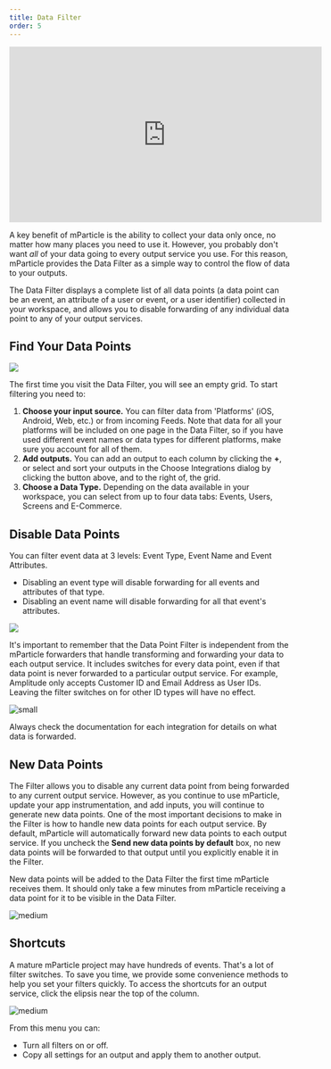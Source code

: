 ```yaml
---
title: Data Filter
order: 5
---
```


<div>
<iframe width="560" height="315" src="https://www.youtube.com/embed/xXbY2B4wd48" frameborder="0" allow="accelerometer; autoplay; encrypted-media; gyroscope; picture-in-picture" allowfullscreen></iframe>
</div>

A key benefit of mParticle is the ability to collect your data only once, no matter how many places you need to use it. However, you probably don't want _all_ of your data going to every output service you use. For this reason, mParticle provides the Data Filter as a simple way to control the flow of data to your outputs.

The Data Filter displays a complete list of all data points (a data point can be an event, an attribute of a user or event, or a user identifier) collected in your workspace, and allows you to disable forwarding of any individual data point to any of your output services.

## Find Your Data Points

![](/images/Platform-Update-Data-Filter-Overview-042019.png)

The first time you visit the Data Filter, you will see an empty grid. To start filtering you need to:

1. **Choose your input source.** You can filter data from 'Platforms' (iOS, Android, Web, etc.) or from incoming Feeds. Note that data for all your platforms will be included on one page in the Data Filter, so if you have used different event names or data types for different platforms, make sure you account for all of them.
2. **Add outputs.** You can add an output to each column by clicking the **+**, or select and sort your outputs in the Choose Integrations dialog by clicking the button above, and to the right of, the grid.
3. **Choose a Data Type.** Depending on the data available in your workspace, you can select from up to four data tabs: Events, Users, Screens and E-Commerce.

## Disable Data Points

You can filter event data at 3 levels: Event Type, Event Name and Event Attributes.

* Disabling an event type will disable forwarding for all events and attributes of that type.
* Disabling an event name will disable forwarding for all that event's attributes.

![](/images/event-filter-disable.gif)

<aside>
	<p>It's important to remember that the Data Point Filter is independent from the mParticle forwarders that handle transforming and forwarding your data to each output service. It includes switches for every data point, even if that data point is never forwarded to a particular output service. For example, Amplitude only accepts Customer ID and Email Address as User IDs. Leaving the filter switches on for other ID types will have no effect.</p>
	<img alt="small" src="/images/Platform-Update-Data-Filter-Filters-No-Effect-042019.png">
	<p>Always check the documentation for each integration for details on what data is forwarded.<p>
</aside>



## New Data Points

The Filter allows you to disable any current data point from being forwarded to any current output service. However, as you continue to use mParticle, update your app instrumentation, and add inputs, you will continue to generate new data points. One of the most important decisions to make in the Filter is how to handle new data points for each output service. By default, mParticle will automatically forward new data points to each output service. If you uncheck the **Send new data points by default** box, no new data points will be forwarded to that output until you explicitly enable it in the Filter.

New data points will be added to the Data Filter the first time mParticle receives them. It should only take a few minutes from mParticle receiving a data point for it to be visible in the Data Filter.

![medium](/images/Platform-Update-Data-Filter-New-Data-Points-042019.png)


## Shortcuts

A mature mParticle project may have hundreds of events. That's a lot of filter switches. To save you time, we provide some convenience methods to help you set your filters quickly. To access the shortcuts for an output service, click the elipsis near the top of the column.

![medium](/images/Platform-Update-Data-Filter-Filter-Helpers-042019.png)

From this menu you can:
* Turn all filters on or off.
* Copy all settings for an output and apply them to another output.




